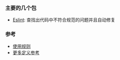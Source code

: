 ### 主要的几个包

- [Eslint](https://eslint.org/): 查找出代码中不符合规范的问题并且自动修复

### 参考
 
 - [使用规则](https://eslint.org/docs/developer-guide/working-with-rules-deprecated#the-context-object)
- [更多定义参考](https://github.com/DefinitelyTyped/DefinitelyTyped/blob/master/types/eslint/index.d.ts)